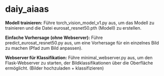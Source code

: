 # daiy_aiaas

**Modell trainieren:**
Führe torch_vision_model_v1.py aus, um das Modell zu trainieren und die Datei eurosat_resnet50.pth (Modell) zu erstellen.

**Einfache Vorhersage (ohne Webserver):**
Führe predict_eurosat_resnet50.py aus, um eine Vorhersage für ein einzelnes Bild zu machen (Pfad zum Bild anpassen).

**Webserver für Klassifikation:**
Führe minimal_webserver.py aus, um den Flask-Webserver zu starten, der Bildklassifikationen über die Oberfläche ermöglicht.
(Bilder hochzuladen + klassifizieren)
